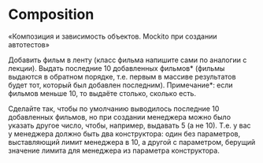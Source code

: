 # Composition
«Композиция и зависимость объектов. Mockito при создании автотестов»


Добавить фильм в ленту (класс фильма напишите сами по аналогии с лекции).
Выдать последние 10 добавленных фильмов* (фильмы выдаются в обратном порядке, т.е. первым в массиве результатов будет тот, который был добавлен последним).
Примечание*: если фильмов меньше 10, то выдаёте столько, сколько есть.

Сделайте так, чтобы по умолчанию выводилось последние 10 добавленных фильмов, но при создании менеджера можно было указать другое число, 
чтобы, например, выдавать 5 (а не 10). Т.е. у вас у менеджера должно быть два конструктора: один без параметров, выставляющий лимит менеджера в 10, 
а другой с параметром, берущий значение лимита для менеджера из параметра конструктора.
